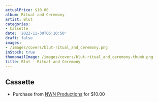```yaml
---
actualPrice: $10.00
album: Ritual and Ceremony
artist: Blut
categories:
- Cassette
date: '2022-11-30T06:10:50'
draft: false
images:
- /images/covers/blut-ritual_and_ceremony.png
inStock: true
thumbnailImage: /images/covers/blut-ritual_and_ceremony-thumb.png
title: Blut - Ritual and Ceremony
---
```


## Cassette
* Purchase from [NWN Productions](http://shop.nwnprod.com/index.php?route=product/product&path=73&product_id=10198&sort=pd.name&order=ASC) for $10.00
